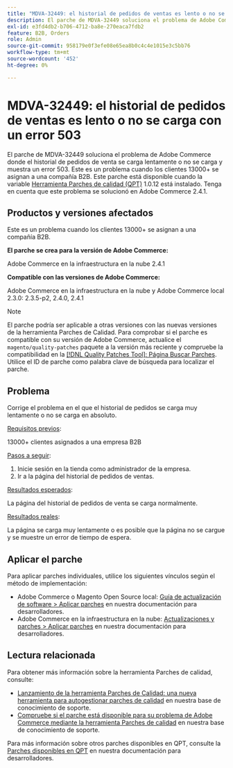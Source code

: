 ```yaml
---
title: "MDVA-32449: el historial de pedidos de ventas es lento o no se carga con un error 503"
description: El parche de MDVA-32449 soluciona el problema de Adobe Commerce donde el historial de pedidos de venta se carga lentamente o no se carga y muestra un error 503. Este es un problema cuando los clientes 13000+ se asignan a una compañía B2B. Este parche está disponible cuando está instalada la [Quality Patches Tool (QPT)](/help/announcements/adobe-commerce-announcements/magento-quality-patches-released-new-tool-to-self-serve-quality-patches.md) 1.0.12. Tenga en cuenta que este problema se solucionó en Adobe Commerce 2.4.1.
exl-id: e3fd4db2-b706-4712-ba8e-270eaca7fdb2
feature: B2B, Orders
role: Admin
source-git-commit: 958179e0f3efe08e65ea8b0c4c4e1015e3c5bb76
workflow-type: tm+mt
source-wordcount: '452'
ht-degree: 0%

---
```


# MDVA-32449: el historial de pedidos de ventas es lento o no se carga con un error 503

El parche de MDVA-32449 soluciona el problema de Adobe Commerce donde el historial de pedidos de venta se carga lentamente o no se carga y muestra un error 503. Este es un problema cuando los clientes 13000+ se asignan a una compañía B2B. Este parche está disponible cuando la variable [Herramienta Parches de calidad (QPT)](/help/announcements/adobe-commerce-announcements/magento-quality-patches-released-new-tool-to-self-serve-quality-patches.md) 1.0.12 está instalado. Tenga en cuenta que este problema se solucionó en Adobe Commerce 2.4.1.

## Productos y versiones afectados

Este es un problema cuando los clientes 13000+ se asignan a una compañía B2B.

**El parche se crea para la versión de Adobe Commerce:**

Adobe Commerce en la infraestructura en la nube 2.4.1

**Compatible con las versiones de Adobe Commerce:**

Adobe Commerce en la infraestructura en la nube y Adobe Commerce local 2.3.0: 2.3.5-p2, 2.4.0, 2.4.1

>[!NOTE]
>
>El parche podría ser aplicable a otras versiones con las nuevas versiones de la herramienta Parches de Calidad. Para comprobar si el parche es compatible con su versión de Adobe Commerce, actualice el `magento/quality-patches` paquete a la versión más reciente y compruebe la compatibilidad en la [[!DNL Quality Patches Tool]: Página Buscar Parches](https://devdocs.magento.com/quality-patches/tool.html#patch-grid). Utilice el ID de parche como palabra clave de búsqueda para localizar el parche.

## Problema

Corrige el problema en el que el historial de pedidos se carga muy lentamente o no se carga en absoluto.

<u>Requisitos previos</u>:

13000+ clientes asignados a una empresa B2B

<u>Pasos a seguir</u>:

1. Inicie sesión en la tienda como administrador de la empresa.
1. Ir a la página del historial de pedidos de ventas.

<u>Resultados esperados</u>:

La página del historial de pedidos de venta se carga normalmente.

<u>Resultados reales</u>:

La página se carga muy lentamente o es posible que la página no se cargue y se muestre un error de tiempo de espera.

## Aplicar el parche

Para aplicar parches individuales, utilice los siguientes vínculos según el método de implementación:

* Adobe Commerce o Magento Open Source local: [Guía de actualización de software > Aplicar parches](https://devdocs.magento.com/guides/v2.4/comp-mgr/patching/mqp.html) en nuestra documentación para desarrolladores.
* Adobe Commerce en la infraestructura en la nube: [Actualizaciones y parches > Aplicar parches](https://devdocs.magento.com/cloud/project/project-patch.html) en nuestra documentación para desarrolladores.

## Lectura relacionada

Para obtener más información sobre la herramienta Parches de calidad, consulte:

* [Lanzamiento de la herramienta Parches de Calidad: una nueva herramienta para autogestionar parches de calidad](/help/announcements/adobe-commerce-announcements/magento-quality-patches-released-new-tool-to-self-serve-quality-patches.md) en nuestra base de conocimiento de soporte.
* [Compruebe si el parche está disponible para su problema de Adobe Commerce mediante la herramienta Parches de calidad](/help/support-tools/patches-available-in-qpt-tool/check-patch-for-magento-issue-with-magento-quality-patches.md) en nuestra base de conocimiento de soporte.

Para más información sobre otros parches disponibles en QPT, consulte la [Parches disponibles en QPT](https://devdocs.magento.com/quality-patches/tool.html#patch-grid) en nuestra documentación para desarrolladores.
